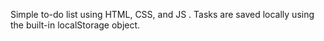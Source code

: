 Simple to-do list using HTML, CSS, and JS .
Tasks are saved locally using the built-in localStorage object.
